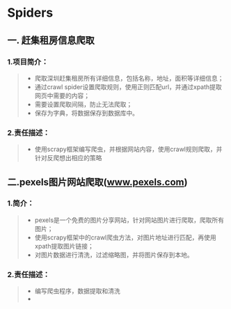 # Spiders
## 一. 赶集租房信息爬取
### 1.项目简介：
>* 爬取深圳赶集租房所有详细信息，包括名称，地址，面积等详细信息；
>* 通过crawl spider设置爬取规则，使用正则匹配url，并通过xpath提取网页中需要的内容；
>* 需要设置爬取间隔，防止无法爬取；
>* 保存为字典，将数据保存到数据库中。
### 2.责任描述：
>* 使用scrapy框架编写爬虫，并根据网站内容，使用crawl规则爬取，并针对反爬想出相应的策略

## 二.pexels图片网站爬取(www.pexels.com)
### 1.简介：
>* pexels是一个免费的图片分享网站，针对网站图片进行爬取，爬取所有图片；
>* 使用scrapy框架中的crawl爬虫方法，对图片地址进行匹配，再使用xpath提取图片链接；
>* 对图片数据进行清洗，过滤缩略图，并将图片保存到本地。
### 2.责任描述：
>*  编写爬虫程序，数据提取和清洗
>*
